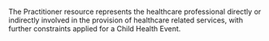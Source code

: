 The Practitioner resource represents the healthcare professional directly or indirectly involved in the provision of healthcare related services, with further constraints applied for a Child Health Event.